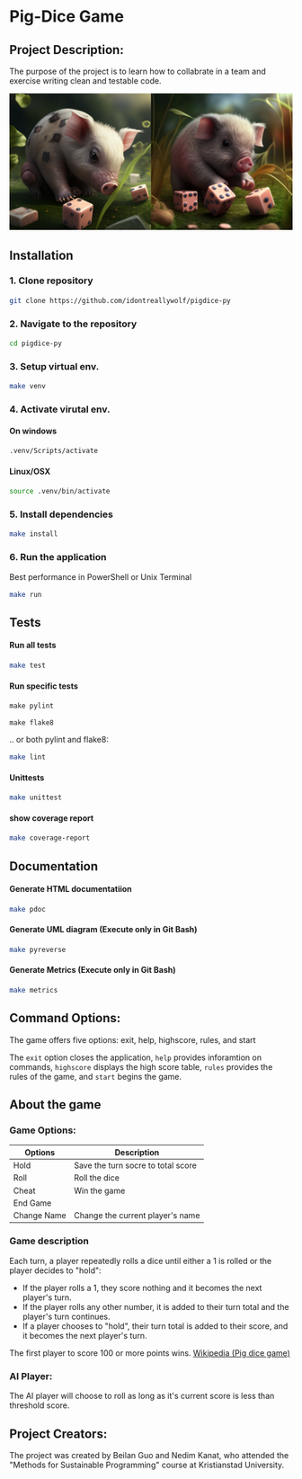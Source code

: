 # Pig-Dice Game

## Project Description:
The purpose of the project is to learn how to collabrate in a team and exercise writing clean and testable code. 

![pigdice_image](https://github.com/idontreallywolf/pigdice-py/blob/main/data/pigdice.png)

## Installation

### 1. Clone repository
```sh
git clone https://github.com/idontreallywolf/pigdice-py
```

### 2. Navigate to the repository
```sh
cd pigdice-py
```


### 3. Setup virtual env.
```sh
make venv
```

### 4. Activate virutal env.
#### On windows
```sh
.venv/Scripts/activate
```

#### Linux/OSX
```sh
source .venv/bin/activate
```

### 5. Install dependencies
```sh
make install
```

### 6. Run the application
Best performance in PowerShell or Unix Terminal 
```sh
make run
```

## Tests
#### Run all tests
```sh
make test
```

#### Run specific tests
```
make pylint
```
```
make flake8
```
.. or both pylint and flake8:
```sh
make lint
```
#### Unittests
```sh
make unittest
```

#### show coverage report
```sh
make coverage-report
```

## Documentation
#### Generate HTML documentatiion
```sh
make pdoc
```
#### Generate UML diagram (Execute only in Git Bash)
```sh
make pyreverse
```
#### Generate Metrics (Execute only in Git Bash)
```sh
make metrics
```

## Command Options:

The game offers five options: exit, help, highscore, rules, and start

The `exit` option closes the application, `help` provides inforamtion on commands, `highscore` displays the high score table, `rules` provides the rules of the game, and `start` begins the game. 

## About the game
### Game Options:
|Options|Description |
|----|--|
| Hold | Save the turn socre to total score |
| Roll| Roll the dice|
| Cheat | Win the game |
| End Game|  |
| Change Name| Change the current player's name |

### Game description
Each turn, a player repeatedly rolls a dice until either a 1 is rolled or the player decides to "hold":

-   If the player rolls a 1, they score nothing and it becomes the next player's turn.
-   If the player rolls any other number, it is added to their turn total and the player's turn continues.
-   If a player chooses to "hold", their turn total is added to their score, and it becomes the next player's turn.

The first player to score 100 or more points wins.
[Wikipedia (Pig dice game)](https://en.wikipedia.org/wiki/Pig_%28dice_game%29)

### AI Player:

The AI player will choose to roll as long as it's current score is less than threshold score. 

## Project Creators:

The project was created by Beilan Guo and Nedim Kanat, who attended the "Methods for Sustainable Programming" course at Kristianstad University.
